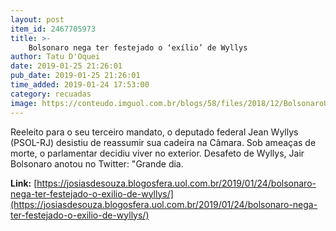 ```yaml
---
layout: post
item_id: 2467705973
title: >-
    Bolsonaro nega ter festejado o ‘exílio’ de Wyllys
author: Tatu D'Oquei
date: 2019-01-25 21:26:01
pub_date: 2019-01-25 21:26:01
time_added: 2019-01-24 17:53:00
category: recuadas
image: https://conteudo.imguol.com.br/blogs/58/files/2018/12/BolsonaroUOL-615x300.jpg
---
```


Reeleito para o seu terceiro mandato, o deputado federal Jean Wyllys (PSOL-RJ) desistiu de reassumir sua cadeira na Câmara. Sob ameaças de morte, o parlamentar decidiu viver no exterior. Desafeto de Wyllys, Jair Bolsonaro anotou no Twitter: "Grande dia.

**Link:** [https://josiasdesouza.blogosfera.uol.com.br/2019/01/24/bolsonaro-nega-ter-festejado-o-exilio-de-wyllys/](https://josiasdesouza.blogosfera.uol.com.br/2019/01/24/bolsonaro-nega-ter-festejado-o-exilio-de-wyllys/)

